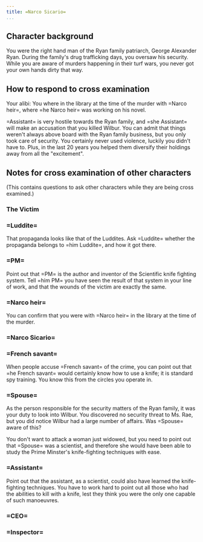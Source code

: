 ```yaml
---
title: =Narco Sicario=
...
```

## Character background

You were the right hand man of the Ryan family patriarch, George Alexander Ryan.
During the family's drug trafficking days, you oversaw his security.
While you are aware of murders happening in their turf wars, you never got your own hands dirty that way.




## How to respond to cross examination
Your alibi: You where in the library at the time of the murder with =Narco heir=, where =he Narco heir= was working on his novel. 

=Assistant= is very hostile towards the Ryan family, and =she Assistant= will make an accusation that you killed Wilbur.
You can admit that things weren't always above board with the Ryan family business, but you only took care of security. You certainly never used violence, luckily you didn't have to.
Plus, in the last 20 years you helped them diversify their holdings away from all the "excitement".


## Notes for cross examination of other characters
(This contains questions to ask other characters while they are being cross examined.)


### The Victim

### =Luddite=
That propaganda looks like that of the Luddites.
Ask =Luddite= whether the propaganda belongs to =him Luddite=, and how it got there.

### =PM=
Point out that =PM= is the author and inventor of the Scientific knife fighting system. Tell =him PM= you have seen the result of that system in your line of work, and that the wounds of the victim are exactly the same.

### =Narco heir=
You can confirm that you were with =Narco heir= in the library at the time of the murder.

### =Narco Sicario=

### =French savant=
When people accuse =French savant= of the crime, you can point out that =he French savant= would certainly know how to use a knife; it is standard spy training. You know this from the circles you operate in.

### =Spouse=
As the person responsible for the security matters of the Ryan family, it was your duty to look into Wilbur. 
You discovered no security threat to Ms. Rae, but you did notice Wilbur had a large number of affairs.
Was =Spouse= aware of this?

You don't want to attack a woman just widowed, but you need to point out that =Spouse= was a scientist, and therefore she would have been able to study the Prime Minster's knife-fighting techniques with ease.

### =Assistant=

Point out that the assistant, as a scientist, could also have learned the knife-fighting techniques. You have to work hard to point out all those who had the abilities to kill with a knife, lest they think you were the only one capable of such manoeuvres.

### =CEO=

### =Inspector=
